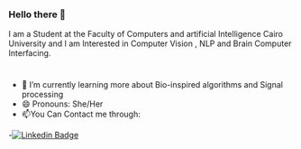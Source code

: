 ### Hello there 👋
I am a Student at the Faculty of Computers and artificial Intelligence Cairo University and I am Interested in Computer Vision , NLP and Brain Computer Interfacing. 
#
- 🌱 I’m currently learning more about Bio-inspired algorithms and Signal processing 
- 😄 Pronouns: She/Her
- :mailbox:You Can Contact me through:

-[![Linkedin Badge](https://img.shields.io/badge/LinkedIn-0077B5?style=for-the-badge&logo=linkedin&logoColor=white)](https://www.linkedin.com/in/esraa-yazid-63b519228/)

